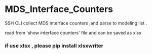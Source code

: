 # MDS_Interface_Counters

SSH CLI collect MDS interface counters ,and parse to modeling list .

read from 'show interface counters' file and can be saved as xlsx

### if use xlsx , please pip install xlsxwriter 